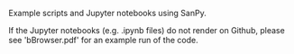 Example scripts and Jupyter notebooks using SanPy.

If the Jupyter notebooks (e.g. .ipynb files) do not render on Github, please see 'bBrowser.pdf' for an example run of the code.
